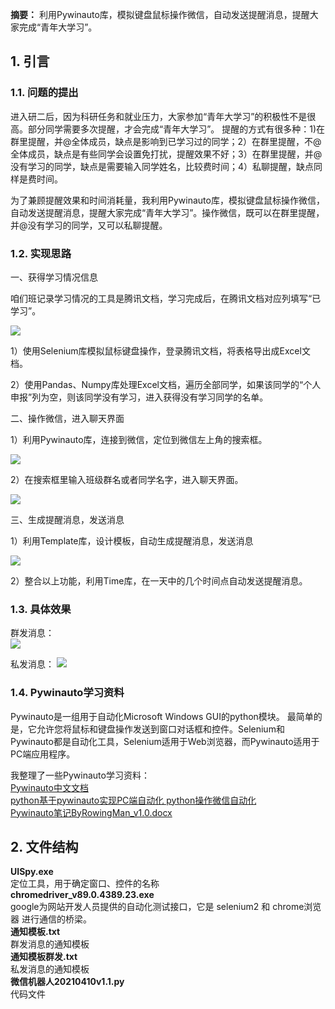 **摘要：** 利用Pywinauto库，模拟键盘鼠标操作微信，自动发送提醒消息，提醒大家完成“青年大学习”。

## 1. 引言

### 1.1. 问题的提出

进入研二后，因为科研任务和就业压力，大家参加“青年大学习”的积极性不是很高。部分同学需要多次提醒，才会完成“青年大学习”。
提醒的方式有很多种：1)在群里提醒，并@全体成员，缺点是影响到已学习过的同学；2）在群里提醒，不@全体成员，缺点是有些同学会设置免打扰，提醒效果不好；3）在群里提醒，并@没有学习的同学，缺点是需要输入同学姓名，比较费时间；4）私聊提醒，缺点同样是费时间。

为了兼顾提醒效果和时间消耗量，我利用Pywinauto库，模拟键盘鼠标操作微信，自动发送提醒消息，提醒大家完成“青年大学习”。操作微信，既可以在群里提醒，并@没有学习的同学，又可以私聊提醒。

### 1.2. 实现思路

一、获得学习情况信息

咱们班记录学习情况的工具是腾讯文档，学习完成后，在腾讯文档对应列填写“已学习”。

![](https://www.gerongcun.xyz/blog/2021/fa6383fb/腾讯文档2.png)

1）使用Selenium库模拟鼠标键盘操作，登录腾讯文档，将表格导出成Excel文档。

2）使用Pandas、Numpy库处理Excel文档，遍历全部同学，如果该同学的“个人申报”列为空，则该同学没有学习，进入获得没有学习同学的名单。

二、操作微信，进入聊天界面

1）利用Pywinauto库，连接到微信，定位到微信左上角的搜索框。

![](https://www.gerongcun.xyz/blog/2021/fa6383fb/微信搜索框.png)

2）在搜索框里输入班级群名或者同学名字，进入聊天界面。

![](https://www.gerongcun.xyz/blog/2021/fa6383fb/搜索框输入群名2.png)

三、生成提醒消息，发送消息

1）利用Template库，设计模板，自动生成提醒消息，发送消息

![](https://www.gerongcun.xyz/blog/2021/fa6383fb/生成提醒消息.png)

2）整合以上功能，利用Time库，在一天中的几个时间点自动发送提醒消息。

### 1.3. 具体效果

群发消息：  
![](https://www.gerongcun.xyz/blog/2021/fa6383fb/效果图1.png)

私发消息：
![](https://www.gerongcun.xyz/blog/2021/fa6383fb/效果图2.jpg)

### 1.4. Pywinauto学习资料

Pywinauto是一组用于自动化Microsoft Windows GUI的python模块。 最简单的是，它允许您将鼠标和键盘操作发送到窗口对话框和控件。Selenium和Pywinauto都是自动化工具，Selenium适用于Web浏览器，而Pywinauto适用于PC端应用程序。

我整理了一些Pywinauto学习资料：  
[Pywinauto中文文档](https://www.kancloud.cn/gnefnuy/pywinauto_doc/1193035)  
[python基于pywinauto实现PC端自动化 python操作微信自动化](https://www.cnblogs.com/xp1315458571/p/13892205.html)  
[Pywinauto笔记ByRowingMan_v1.0.docx](Pywinauto笔记ByRowingMan_v1.0.docx)

## 2. 文件结构

**UISpy.exe**  
定位工具，用于确定窗口、控件的名称  
**chromedriver_v89.0.4389.23.exe**  
google为网站开发人员提供的自动化测试接口，它是 selenium2 和 chrome浏览器 进行通信的桥梁。  
**通知模板.txt**  
群发消息的通知模板  
**通知模板群发.txt**  
私发消息的通知模板  
**微信机器人20210410v1.1.py**  
代码文件